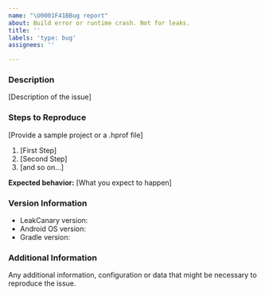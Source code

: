 ```yaml
---
name: "\U0001F41BBug report"
about: Build error or runtime crash. Not for leaks.
title: ''
labels: 'type: bug'
assignees: ''

---
```


### Description

[Description of the issue]

### Steps to Reproduce

[Provide a sample project or a .hprof file]

1. [First Step]
2. [Second Step]
3. [and so on...]

**Expected behavior:** [What you expect to happen]

### Version Information

* LeakCanary version:
* Android OS version:
* Gradle version:

### Additional Information

Any additional information, configuration or data that might be necessary to reproduce the issue.
